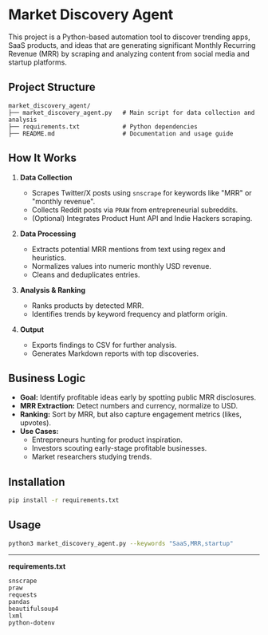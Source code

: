 # Market Discovery Agent

This project is a Python-based automation tool to discover trending apps, SaaS products, and ideas that are generating significant Monthly Recurring Revenue (MRR) by scraping and analyzing content from social media and startup platforms.

## Project Structure

```
market_discovery_agent/
├── market_discovery_agent.py   # Main script for data collection and analysis
├── requirements.txt            # Python dependencies
├── README.md                   # Documentation and usage guide
```

## How It Works

1. **Data Collection**
   - Scrapes Twitter/X posts using `snscrape` for keywords like "MRR" or "monthly revenue".
   - Collects Reddit posts via `PRAW` from entrepreneurial subreddits.
   - (Optional) Integrates Product Hunt API and Indie Hackers scraping.

2. **Data Processing**
   - Extracts potential MRR mentions from text using regex and heuristics.
   - Normalizes values into numeric monthly USD revenue.
   - Cleans and deduplicates entries.

3. **Analysis & Ranking**
   - Ranks products by detected MRR.
   - Identifies trends by keyword frequency and platform origin.

4. **Output**
   - Exports findings to CSV for further analysis.
   - Generates Markdown reports with top discoveries.

## Business Logic

- **Goal:** Identify profitable ideas early by spotting public MRR disclosures.
- **MRR Extraction:** Detect numbers and currency, normalize to USD.
- **Ranking:** Sort by MRR, but also capture engagement metrics (likes, upvotes).
- **Use Cases:**
  - Entrepreneurs hunting for product inspiration.
  - Investors scouting early-stage profitable businesses.
  - Market researchers studying trends.

## Installation

```bash
pip install -r requirements.txt
```

## Usage

```bash
python3 market_discovery_agent.py --keywords "SaaS,MRR,startup"
```

---

**requirements.txt**
```
snscrape
praw
requests
pandas
beautifulsoup4
lxml
python-dotenv
```
